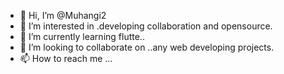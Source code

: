 - 👋 Hi, I’m @Muhangi2
- 👀 I’m interested in .developing collaboration and opensource.
- 🌱 I’m currently learning flutte..
- 💞️ I’m looking to collaborate on ..any web developing projects.
- 📫 How to reach me ...

<!---
Muhangi2/Muhangi2 is a ✨ special ✨ repository because its `README.md` (this file) appears on your GitHub profile.
You can click the Preview link to take a look at your change
